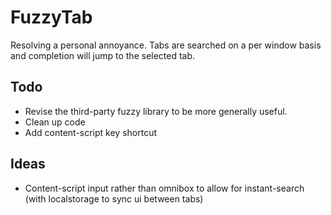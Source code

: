 # FuzzyTab

Resolving a personal annoyance.
Tabs are searched on a per window basis and completion will jump to the selected tab.

## Todo
*  Revise the third-party fuzzy library to be more generally useful.
*  Clean up code
*  Add content-script key shortcut

## Ideas
*  Content-script input rather than omnibox to allow for instant-search (with localstorage to sync ui between tabs)
